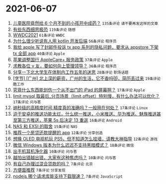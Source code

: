 # 2021-06-07

1. [儿童医院竟然给 6 个月不到的小孩开中成药？](https://www.v2ex.com/t/781819) `135条评论` `请不要再发这样的文章`
1. [有些东西细思极恐](https://www.v2ex.com/t/781794) `119条评论` `随想`
1. [WWDC2021](https://www.v2ex.com/t/781790) `61条评论` `WWDC`
1. [为什么很少听说有人用 kotlin 开发后端](https://www.v2ex.com/t/781828) `56条评论` `程序员`
1. [我给 apple 写了封邮件投诉 tx app 系列的隐私问题，要求从 appstore 下架 tx 全部 app](https://www.v2ex.com/t/781843) `40条评论` `Apple`
1. [苹果调整国行 AppleCare+ 服务政策](https://www.v2ex.com/t/781791) `37条评论` `Apple`
1. [求教各位 v 友，要如何向上管理领导？](https://www.v2ex.com/t/781782) `36条评论` `程序员`
1. [分享一下北大学生在体制内工作五年的迷思](https://www.v2ex.com/t/781821) `28条评论` `职场话题`
1. [[字节] [广州] 北上深的薪资，广州的生活，它不香吗😻，简历丢过来](https://www.v2ex.com/t/781818) `19条评论` `酷工作`
1. [究竟什么东西能划伤一个从不出门的 iPad 的屏幕啊？](https://www.v2ex.com/t/781899) `17条评论` `Apple`
1. [limit mysql 取最后_分页场景（limit,offset）特别慢，有什么办法可以优化？](https://www.v2ex.com/t/781896) `17条评论` `问与答`
1. [纳秒级的高精度时间 精度真的准确吗？一般用在何处？](https://www.v2ex.com/t/781779) `17条评论` `Linux`
1. [迫于安卓的推送功能太烂，什么统一推送，小米推送、华为推送、魅族推送甚至第三方推送，苹果 5s 后决定 13 重返](https://www.v2ex.com/t/781911) `16条评论` `Android`
1. [NAS 和 EXSI 的取舍](https://www.v2ex.com/t/781862) `15条评论` `NAS`
1. [推荐一个房贷还款提醒的 app](https://www.v2ex.com/t/781863) `12条评论` `分享创造`
1. [想换 OLED 电视机玩 PS5，但不知道怎么挂墙，请教大神指导](https://www.v2ex.com/t/781825) `12条评论` `游戏`
1. [微信 Windows 版本为什么迟迟不支持黑暗模式？](https://www.v2ex.com/t/781870) `10条评论` `微信`
1. [出手机耳机净化器](https://www.v2ex.com/t/781857) `10条评论` `问与答`
1. [越怕出错越出错，大家有这种焦虑吗？](https://www.v2ex.com/t/781822) `10条评论` `问与答`
1. [有自己办理过混合贷款的吗？](https://www.v2ex.com/t/781859) `7条评论` `北京`
1. [方便面推荐](https://www.v2ex.com/t/781838) `7条评论` `分享发现`
1. [nodejs 哪个请求库能支持下载限速？](https://www.v2ex.com/t/781823) `7条评论` `JavaScript`
